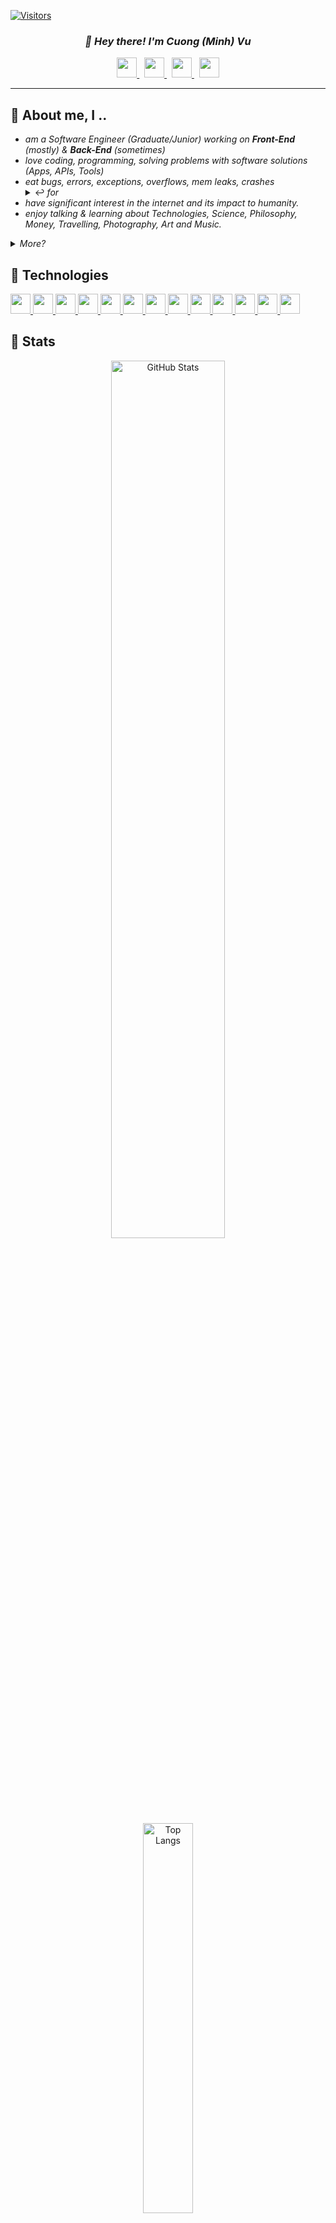 [![Visitors](https://api.visitorbadge.io/api/visitors?path=noedigsti&label=TOTAL%20VISITORS&countColor=%23f47373&labelStyle=upper)](https://visitorbadge.io/status?path=noedigsti)

<!-- Custom made GitHub README.md; Feel free to star, fork, pr, etc.. -->
<h3 align=center><i>👋 Hey there! I'm Cuong (Minh) Vu</i></h3>

<!-- Contacts -->
<div align=center>
    <a href="https://cuongminhvu.xyz">
        <img height=32 src="https://img.shields.io/badge/my%20website-%2317a2b8?url=&style=for-the-badge">
    </a>&nbsp;
    <a href="https://www.linkedin.com/in/cuongminhvu/">
        <img height=32 src="https://img.shields.io/badge/LinkedIn-0A66C2?style=for-the-badge&logo=LinkedIn">
    </a>&nbsp;
    <a href="https://twitter.com/noedigsti_">
        <img height=32 src="https://img.shields.io/badge/noedigsti__-1DA1F2?style=for-the-badge&logo=Twitter&logoColor=ffffff">
    </a>&nbsp;
    <a href="mailto:noedigsti@gmail.com">
        <img height=32 src="https://img.shields.io/badge/mail-ffffff?style=for-the-badge&logo=Gmail">
    </a>
</div>

---

<!-- About Section -->
## 🧢 About me, I ..
<ul>
    <li>
        <i>am a Software Engineer (Graduate/Junior) working on <b><i>Front-End</i></b> (mostly) & <b><i>Back-End</i></b> (sometimes)</i>
    </li>
    <li>
        <i>love coding, programming, solving problems with software solutions (Apps, APIs, Tools)</i>
    </li>
    <li>
        <i>eat bugs, errors, exceptions, overflows, mem leaks, crashes</i>
        <details><summary>↩️ <i>for</i></summary>
            <ul class="another-about-list">
                <li>
                    <i>breakfast</i>
                </li>
                <li>
                    <i>full breakfast</i>
                </li>
                <li>
                    <i>midnight breakfast</i>
                </li>
                <li>
                    <i>dinner</i>
                </li>
                <li>
                    <i>dinner parties</i>
                </li>
                <li>
                    <i>lunch</i>
                </li>
                <li>
                    <i>full course dinners</i>
                </li>
                <li>
                    <i>second breakfast</i>
                </li>
                <li>
                    <i>elevenses</i>
                </li>
                <li>
                    <i>tea parties</i>
                </li>
                <li>
                    <i>afternoon tea</i>
                </li>
                <li>
                    <i>high tea</i>
                </li>
                <li>
                    <i>supper</i>
                </li>
                <li>
                    <i>airline meals</i>
                </li>
                <li>
                    <i>banquet</i>
                </li>
                <li>
                    <i>barbecue</i>
                </li>
                <li>
                    <i>buffet</i>
                </li>
                <li>
                    <i>field ration</i>
                </li>
                <li>
                    <i>collation</i>
                </li>
                <li>
                    <i>kids meal</i>
                </li>
                <li>
                    <i>meals on wheels</i>
                </li>
                <li>
                    <i>TV dinner</i>
                </li>
                <li>
                    <i>school lunch</i>
                </li>
                <li>
                    <i>picnic</i>
                </li>
                <li>
                    <i>New England boiled dinner</i>
                </li>
                <li>
                    <i>Sunday roast</i>
                </li>
                <li>
                    <i>good Friday</i>
                </li>
                <li>
                    <i>wedding reception</i>
                </li>
                <li>
                    <i>rehearsal dinner</i>
                </li>
                <li>
                    <i>multi course meals</i>
                </li>
                <li>
                    <i>mixed grill</i>
                </li>
                <li>
                    <i>and dessert</i>
                </li>
            </ul>
        </details>
    </li>
    <li>
        <i>have significant interest in the internet and its impact to humanity.</i>
    </li>
    <li>
        <i>enjoy talking & learning about Technologies, Science, Philosophy, Money, Travelling, Photography, Art and Music.</i>
    </li>
</ul>

<details><summary><i>More?</i></summary>
    <ul>
        <li>
            <i>I watch Youtube .. a lot</i>
        </li>
        <li>
            <i>I don't read books, I listen to and watch people</i>
        </li>
    </ul>
</details>

<!-- Tools, Softwares, Languages, Experiences -->
## 🚀 Technologies
<div>    
    <a href="#-" class="tools-known">
        <img height=32 src="https://img.shields.io/badge/c%2B%2B-00599C?style=for-the-badge&logo=C%2B%2B">
        <img height=32 src="https://img.shields.io/badge/c%23-239120?style=for-the-badge&logo=C%20Sharp">
        <img height=32 src="https://img.shields.io/badge/python-3776AB?style=for-the-badge&logo=Python&logoColor=ffffff">
        <img height=32 src="https://img.shields.io/badge/html-E34F26?style=for-the-badge&logo=HTML5&logoColor=ffffff">
        <img height=32 src="https://img.shields.io/badge/css-F43059?style=for-the-badge&logo=CSS%20Wizardry&logoColor=ffffff">
        <img height=32 src="https://img.shields.io/badge/java-%23ED8B00?style=for-the-badge&logo=java&logoColor=ffffff">
        <img height=32 src="https://img.shields.io/badge/JavaScript-F7DF1E?style=for-the-badge&logo=JavaScript&logoColor=ffffff">
        <img height=32 src="https://img.shields.io/badge/NodeJS-339933?style=for-the-badge&logo=Node.js&logoColor=ffffff">
        <img height=32 src="https://img.shields.io/badge/ExpressJS-yellow?style=for-the-badge&logo=Express&logoColor=ffffff">
        <img height=32 src="https://img.shields.io/badge/GNU%20Bash-4EAA25?style=for-the-badge&logo=GNU%20Bash&logoColor=ffffff">
        <img height=32 src="https://img.shields.io/badge/Docker-2496ED?style=for-the-badge&logo=Docker&logoColor=ffffff">
        <img height=32 src="https://img.shields.io/badge/React-61DAFB?style=for-the-badge&logo=React&logoColor=ffffff">
        <img height=32 src="https://img.shields.io/badge/Typescript-3178C6?style=for-the-badge&logo=TypeScript&logoColor=ffffff">
    </a>
</div>

<!-- Stats Section -->
## 📌 Stats
<div align="center">
    <a href="#-">
        <img 
        width=60% 
        alt="GitHub Stats" 
        src="https://github-readme-stats.vercel.app/api?username=noedigsti&custom_title=Statistics&count_private=true&text_color=F5F5F5&title_color=F5F5F5&border_color=d0312d&bg_color=30,08294E,2E1123&hide=issues&show_icons=true&icon_color=d0312d" />
    </a>
    <a href="#-">
        <img 
        width=40% 
        alt="Top Langs" 
        src="https://github-readme-stats.vercel.app/api/top-langs/?username=noedigsti&custom_title=Languages%20appeared&count_private=true&text_color=F5F5F5&title_color=F5F5F5&border_color=d0312d&bg_color=30,08294E,2E1123&hide=ShaderLab,HLSL&layout=compact&langs_count=7" />
    </a>
</div>

<!-- References, URL variables -->
[social-twitter]:  https://twitter.com/noedigsti_
[social-discord]:  https://discord.com
[social-mail]:     mailto:noedigsti@gmail.com

[LeeGhandi]:       https://youtu.be/dQw4w9WgXcQ
[noedigsti]:       https://github.com/noedigsti
